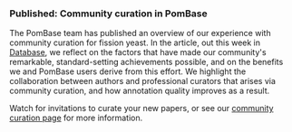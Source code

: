 ### Published: Community curation in PomBase

<!-- newsfeed_thumbnail: canto.png -->

The PomBase team has published an overview of our experience with
community curation for fission yeast. In the article, out this week in
[Database](https://academic.oup.com/database/article/doi/10.1093/database/baaa028/5827230),
we reflect on the factors that have made our community's remarkable,
standard-setting achievements possible, and on the benefits we and
PomBase users derive from this effort. We highlight the collaboration
between authors and professional curators that arises via community
curation, and how annotation quality improves as a result.

Watch for invitations to curate your new papers, or see our [community
curation page](https://www.pombase.org/community/fission-yeast-community-curation-project)
for more information.
